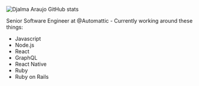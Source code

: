 ![Djalma Araujo GitHub stats](https://github-readme-stats.vercel.app/api?username=djalmaaraujo&show_icons=true&title_color=fff&icon_color=79ff97&text_color=9f9f9f&bg_color=151515&count_private=true)

Senior Software Engineer at @Automattic - Currently working around these things:

* Javascript
* Node.js
* React
* GraphQL
* React Native
* Ruby
* Ruby on Rails
